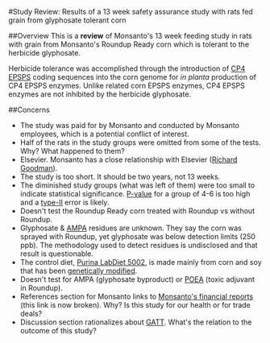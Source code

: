 #Study Review: Results of a 13 week safety assurance study with rats fed grain from glyphosate tolerant corn

##Overview
This is a **review** of Monsanto's 13 week feeding study in rats with grain from Monsanto's Roundup Ready corn which is tolerant to the herbicide glyphosate. 

Herbicide tolerance was accomplished through the introduction of [CP4 EPSPS](http://www.cera-gmc.org/GmCropDatabaseEvent/NK603) coding sequences into the corn genome for *in planta* production of CP4 EPSPS enzymes. Unlike related corn EPSPS enzymes, CP4 EPSPS enzymes are not inhibited by the herbicide glyphosate. 

##Concerns
* The study was paid for by Monsanto and conducted by Monsanto employees, which is a potential conflict of interest.
* Half of the rats in the study groups were omitted from some of the tests. Why? What happened to them?
* Elsevier. Monsanto has a close relationship with Elsevier ([Richard Goodman](http://www.elsevier.com/journals/food-and-chemical-toxicology/0278-6915/editorial-boardrichard-goodman)). 
* The study is too short. It should be two years, not 13 weeks.
* The diminished study groups (what was left of them) were too small to indicate statistical significance. [P-value](http://en.wikipedia.org/wiki/P-value) for a group of 4-6 is too high and a [type-II]() error is likely.
* Doesn't test the Roundup Ready corn treated with Roundup vs without Roundup.
* Glyphosate & [AMPA](http://en.wikipedia.org/wiki/AMPA_receptor) residues are unknown. They say the corn was sprayed with Roundup, yet glyphosate was below detection limits (250 ppb). The methodology used to detect residues is undisclosed and that result is questionable.
* The control diet, [Purina LabDiet 5002](http://www.labdiet.com/cs/groups/lolweb/@labdiet/documents/web_content/mdrf/mdi4/~edisp/ducm04_028003.pdf), is made mainly from corn and soy that has been [genetically modified](http://www.researchgate.net/profile/Robin_Mesnage/publication/263696636_Letter_to_the_Editor_regarding_Delaney_et_al._2014_Uncontrolled_GMOs_and_their_associated_pesticides_make_the_conclusions_unreliable/links/0f31753bacbf7ce778000000). 
* Doesn't test for AMPA (glyphosate byproduct) or [POEA](http://www.scientificamerican.com/article/weed-whacking-herbicide-p/) (toxic adjuvant in Roundup).
* References section for Monsanto links to [Monsanto's financial reports](http://www.monsanto.com/monsanto/content/investor/financial/reports) (this link is now broken). Why? Is this study for our health or for trade deals?
* Discussion section rationalizes about [GATT](http://www.gatt.org/). What's the relation to the outcome of this study?
